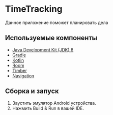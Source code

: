 TimeTracking
==============
Данное приложение поможет планировать дела

Используемые компоненты
-----------------------

* [Java Development Kit (JDK) 8](http://www.oracle.com/technetwork/java/javase/downloads/jdk8-downloads-2133151.html)
* [Gradle](https://gradle.org/install/)
* [Kotlin](https://kotlinlang.org/docs/reference/)
* [Room](https://developer.android.com/jetpack/androidx/releases/room)
* [Timber](https://github.com/JakeWharton/timber)
* [Navigation](https://developer.android.com/guide/navigation)

Сборка и запуск
---------------

1. Заустить эмулятор Android устройства.
2. Нажмить Build & Run в вашей IDE.

